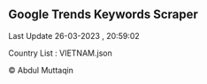 

## Google Trends Keywords Scraper 
 
Last Update 26-03-2023 , 20:59:02

Country List :
VIETNAM.json



© Abdul Muttaqin 
